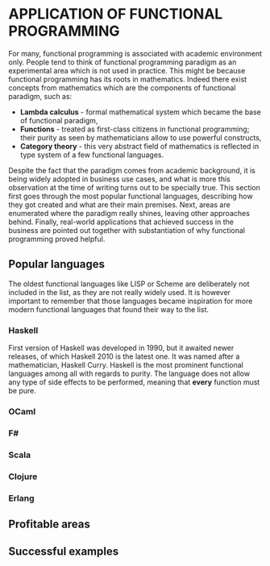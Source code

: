 APPLICATION OF FUNCTIONAL PROGRAMMING
======================================

For many, functional programming is associated with academic environment only.
People tend to think of functional programming paradigm as an experimental area which is not used in practice.
This might be because functional programming has its roots in mathematics.
Indeed there exist concepts from mathematics which are the components of functional paradigm, such as:

* **Lambda calculus** - formal mathematical system which became the base of functional paradigm,
* **Functions** - treated as first-class citizens in functional programming; their purity as seen by mathematicians allow to use powerful constructs,
* **Category theory** - this very abstract field of mathematics is reflected in type system of a few functional languages.

Despite the fact that the paradigm comes from academic background, it is being widely adopted in business use cases, and what is more this observation at the time of writing turns out to be specially true.
This section first goes through the most popular functional languages, describing how they got created and what are their main premises.
Next, areas are enumerated where the paradigm really shines, leaving other approaches behind.
Finally, real-world applications that achieved success in the business are pointed out together with substantiation of why functional programming proved helpful.

Popular languages
-----------------

The oldest functional languages like LISP or Scheme are deliberately not included in the list, as they are not really widely used.
It is however important to remember that those languages became inspiration for more modern functional languages that found their way to the list.

### Haskell

First version of Haskell was developed in 1990, but it awaited newer releases, of which Haskell 2010 is the latest one.
It was named after a mathematician, Haskell Curry.
Haskell is the most prominent functional languages among all with regards to purity.
The language does not allow any type of side effects to be performed, meaning that **every** function must be pure.


### OCaml

### F#

### Scala

### Clojure

### Erlang

Profitable areas
----------------

Successful examples
-------------------